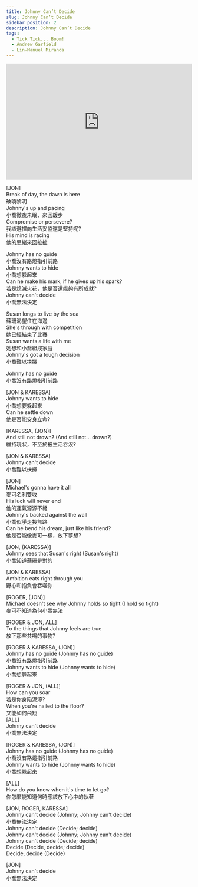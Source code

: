 ```yaml
---
title: Johnny Can’t Decide  
slug: Johnny Can’t Decide   
sidebar_position: 2
description: Johnny Can’t Decide  
tags:
  - Tick Tick... Boom!
  - Andrew Garfield
  - Lin-Manuel Miranda
---
```


<iframe width="100%" height="315" src="https://www.youtube.com/embed/zmSprl2moqI" title="YouTube video player" frameborder="0" allow="accelerometer; autoplay; clipboard-write; encrypted-media; gyroscope; picture-in-picture; web-share" allowfullscreen></iframe>
  
[JON]  
Break of day, the dawn is here  
破曉黎明  
Johnny's up and pacing  
小喬徹夜未眠，來回踱步  
Compromise or persevere?  
我該選擇向生活妥協還是堅持呢?  
His mind is racing  
他的思緒來回拉扯  
  
Johnny has no guide  
小喬沒有路燈指引前路  
Johnny wants to hide  
小喬想躲起來  
Can he make his mark, if he gives up his spark?  
若是熄滅火花，他是否還能夠有所成就?  
Johnny can't decide  
小喬無法決定  
  
Susan longs to live by the sea  
蘇珊渴望住在海邊  
She's through with competition  
她已經結束了比賽  
Susan wants a life with me  
她想和小喬組成家庭  
Johnny's got a tough decision  
小喬難以抉擇  
  
Johnny has no guide  
小喬沒有路燈指引前路  
  
[JON & KARESSA]  
Johnny wants to hide  
小喬想要躲起來  
Can he settle down  
他是否能安身立命?  
  
[KARESSA, (JON)]  
And still not drown? (And still not... drown?)  
維持現狀，不至於被生活吞沒?  
  
[JON & KARESSA]  
Johnny can't decide  
小喬難以抉擇  
  
[JON]  
Michael's gonna have it all  
麥可名利雙收  
His luck will never end  
他的運氣源源不絕  
Johnny's backed against the wall  
小喬似乎走投無路  
Can he bend his dream, just like his friend?  
他是否能像麥可一樣，放下夢想?  
  
[JON, (KARESSA)]  
Johnny sees that Susan's right (Susan's right)  
小喬知道蘇珊是對的  
  
[JON & KARESSA]  
Ambition eats right through you  
野心和抱負會吞噬你  
  
[ROGER, (JON)]  
Michael doesn't see why Johnny holds so tight (I hold so tight)  
麥可不知道為何小喬無法  
  
[ROGER & JON, ALL]  
To the things that Johnny feels are true  
放下那些共鳴的事物?  
  
[ROGER & KARESSA, (JON)]  
Johnny has no guide (Johnny has no guide)  
小喬沒有路燈指引前路  
Johnny wants to hide (Johnny wants to hide)  
小喬想躲起來  
  
[ROGER & JON, (ALL)]  
How can you soar  
若是你身陷泥濘?  
When you're nailed to the floor?  
又能如何飛翔  
[ALL]  
Johnny can't decide  
小喬無法決定  
  
[ROGER & KARESSA, (JON)]  
Johnny has no guide (Johnny has no guide)  
小喬沒有路燈指引前路  
Johnny wants to hide (Johnny wants to hide)  
小喬想躲起來  
  
[ALL]  
How do you know when it's time to let go?  
你怎麼能知道何時應該放下心中的執著  
  
[JON, ROGER, KARESSA]  
Johnny can't decide (Johnny; Johnny can't decide)  
小喬無法決定  
Johnny can't decide (Decide; decide)  
Johnny can't decide (Johnny; Johnny can't decide)  
Johnny can't decide (Decide; decide)  
Decide (Decide, decide; decide)  
Decide, decide (Decide)  
  
[JON]  
Johnny can't decide  
小喬無法決定  


